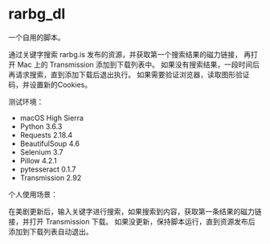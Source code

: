 # rarbg_dl

一个自用的脚本。

通过关键字搜索 rarbg.is 发布的资源，并获取第一个搜索结果的磁力链接，
再打开 Mac 上的 Transmission 添加到下载列表中。
如果没有搜索结果，一段时间后再请求搜索，直到添加下载后退出执行。
如果需要验证浏览器，读取图形验证码，并设置新的Cookies。

测试环境：
* macOS High Sierra
* Python 3.6.3
* Requests 2.18.4
* BeautifulSoup 4.6
* Selenium 3.7
* Pillow 4.2.1
* pytesseract 0.1.7
* Transmission 2.92

个人使用场景：

在美剧更新后，输入关键字进行搜索，如果搜索到内容，获取第一条结果的磁力链接，并打开 Transmission 下载。
如果没更新，保持脚本运行，直到资源发布后添加到下载列表自动退出。
